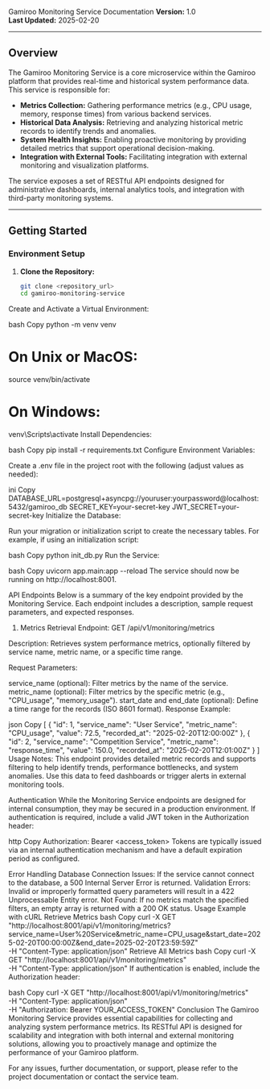 Gamiroo Monitoring Service Documentation
**Version:** 1.0  
**Last Updated:** 2025-02-20

---

## Overview

The Gamiroo Monitoring Service is a core microservice within the Gamiroo platform that provides real-time and historical system performance data. This service is responsible for:

- **Metrics Collection:** Gathering performance metrics (e.g., CPU usage, memory, response times) from various backend services.
- **Historical Data Analysis:** Retrieving and analyzing historical metric records to identify trends and anomalies.
- **System Health Insights:** Enabling proactive monitoring by providing detailed metrics that support operational decision-making.
- **Integration with External Tools:** Facilitating integration with external monitoring and visualization platforms.

The service exposes a set of RESTful API endpoints designed for administrative dashboards, internal analytics tools, and integration with third-party monitoring systems.

---

## Getting Started

### Environment Setup

1. **Clone the Repository:**

   ```bash
   git clone <repository_url>
   cd gamiroo-monitoring-service
Create and Activate a Virtual Environment:

bash
Copy
python -m venv venv
# On Unix or MacOS:
source venv/bin/activate
# On Windows:
venv\Scripts\activate
Install Dependencies:

bash
Copy
pip install -r requirements.txt
Configure Environment Variables:

Create a .env file in the project root with the following (adjust values as needed):

ini
Copy
DATABASE_URL=postgresql+asyncpg://youruser:yourpassword@localhost:5432/gamiroo_db
SECRET_KEY=your-secret-key
JWT_SECRET=your-secret-key
Initialize the Database:

Run your migration or initialization script to create the necessary tables. For example, if using an initialization script:

bash
Copy
python init_db.py
Run the Service:

bash
Copy
uvicorn app.main:app --reload
The service should now be running on http://localhost:8001.

API Endpoints
Below is a summary of the key endpoint provided by the Monitoring Service. Each endpoint includes a description, sample request parameters, and expected responses.

1. Metrics Retrieval
Endpoint: GET /api/v1/monitoring/metrics

Description: Retrieves system performance metrics, optionally filtered by service name, metric name, or a specific time range.

Request Parameters:

service_name (optional): Filter metrics by the name of the service.
metric_name (optional): Filter metrics by the specific metric (e.g., "CPU_usage", "memory_usage").
start_date and end_date (optional): Define a time range for the records (ISO 8601 format).
Response Example:

json
Copy
[
  {
    "id": 1,
    "service_name": "User Service",
    "metric_name": "CPU_usage",
    "value": 72.5,
    "recorded_at": "2025-02-20T12:00:00Z"
  },
  {
    "id": 2,
    "service_name": "Competition Service",
    "metric_name": "response_time",
    "value": 150.0,
    "recorded_at": "2025-02-20T12:01:00Z"
  }
]
Usage Notes:
This endpoint provides detailed metric records and supports filtering to help identify trends, performance bottlenecks, and system anomalies. Use this data to feed dashboards or trigger alerts in external monitoring tools.

Authentication
While the Monitoring Service endpoints are designed for internal consumption, they may be secured in a production environment. If authentication is required, include a valid JWT token in the Authorization header:

http
Copy
Authorization: Bearer <access_token>
Tokens are typically issued via an internal authentication mechanism and have a default expiration period as configured.

Error Handling
Database Connection Issues:
If the service cannot connect to the database, a 500 Internal Server Error is returned.
Validation Errors:
Invalid or improperly formatted query parameters will result in a 422 Unprocessable Entity error.
Not Found:
If no metrics match the specified filters, an empty array is returned with a 200 OK status.
Usage Example with cURL
Retrieve Metrics
bash
Copy
curl -X GET "http://localhost:8001/api/v1/monitoring/metrics?service_name=User%20Service&metric_name=CPU_usage&start_date=2025-02-20T00:00:00Z&end_date=2025-02-20T23:59:59Z" \
  -H "Content-Type: application/json"
Retrieve All Metrics
bash
Copy
curl -X GET "http://localhost:8001/api/v1/monitoring/metrics" \
  -H "Content-Type: application/json"
If authentication is enabled, include the Authorization header:

bash
Copy
curl -X GET "http://localhost:8001/api/v1/monitoring/metrics" \
  -H "Content-Type: application/json" \
  -H "Authorization: Bearer YOUR_ACCESS_TOKEN"
Conclusion
The Gamiroo Monitoring Service provides essential capabilities for collecting and analyzing system performance metrics. Its RESTful API is designed for scalability and integration with both internal and external monitoring solutions, allowing you to proactively manage and optimize the performance of your Gamiroo platform.

For any issues, further documentation, or support, please refer to the project documentation or contact the service team.